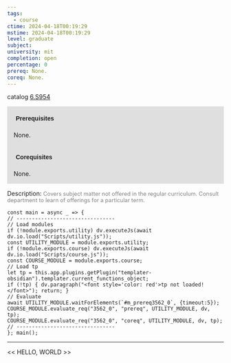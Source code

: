 ```yaml
---
tags:
  - course
ctime: 2024-04-18T00:19:29
mstime: 2024-04-18T00:19:29
level: graduate
subject: 
university: mit
completion: open
percentage: 0
prereq: None.
coreq: None.
---
```


catalog [6.S954](http://student.mit.edu/catalog/m6e.html#6.S954)

<span style="display: block; padding: 15px; background-color: rgb(100, 100, 100, 0.2);"><font id="m_prereq3562_0" style="display: block; font-family: Arial, sans-serif; font-weight: bold; padding: 5px">Prerequisites</font><br><span id="prereq3562_0">None.</span></span>
<span style="display: block; padding: 15px; background-color: rgb(100, 100, 100, 0.2);"><font id="m_coreq3562_0" style="display: block; font-family: Arial, sans-serif; font-weight: bold; padding: 5px">Corequisites</font><br><span id="coreq3562_0">None.</span></span>

<font style="">Description:</font>
<font style="color: grey; font-size: 0.8rem;">Covers subject matter not offered in the regular curriculum. Consult department to learn of offerings for a particular term.</font>

```dataviewjs
const main = async _ => {
// --------------------------------
// Load modules
if (!module.exports.utility) dv.executeJs(await dv.io.load("Scripts/utility.js"));
const UTILITY_MODULE = module.exports.utility;
if (!module.exports.course) dv.executeJs(await dv.io.load("Scripts/course.js"));
const COURSE_MODULE = module.exports.course;
// Load tp
let tp = this.app.plugins.getPlugin("templater-obsidian").templater.current_functions_object;
if (!tp) { dv.paragraph("<font style='color: red'>tp not loaded!</font>"); return; }
// Evaluate
await UTILITY_MODULE.waitForElements(`#m_prereq3562_0`, {timeout:5});
COURSE_MODULE.evaluate_req("3562_0", "prereq", UTILITY_MODULE, dv, tp);
COURSE_MODULE.evaluate_req("3562_0", "coreq", UTILITY_MODULE, dv, tp);
// --------------------------------
}; main();
```

---

<< HELLO, WORLD >>
